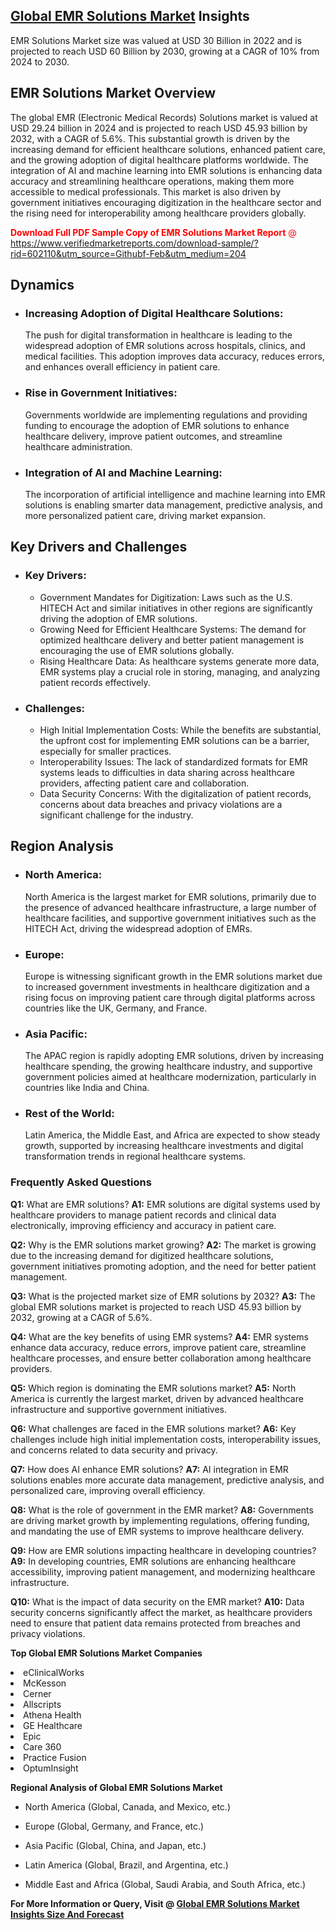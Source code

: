 <h2><a href="https://www.verifiedmarketreports.com/download-sample/?rid=602110&amp;utm_source=Githubf&amp;utm_medium=204" target="_blank">Global EMR Solutions Market</a> Insights</h2><p>EMR Solutions Market size was valued at USD 30 Billion in 2022 and is projected to reach USD 60 Billion by 2030, growing at a CAGR of 10% from 2024 to 2030.</p><p><h2>EMR Solutions Market Overview</h2> <p>The global EMR (Electronic Medical Records) Solutions market is valued at USD 29.24 billion in 2024 and is projected to reach USD 45.93 billion by 2032, with a CAGR of 5.6%. This substantial growth is driven by the increasing demand for efficient healthcare solutions, enhanced patient care, and the growing adoption of digital healthcare platforms worldwide. The integration of AI and machine learning into EMR solutions is enhancing data accuracy and streamlining healthcare operations, making them more accessible to medical professionals. This market is also driven by government initiatives encouraging digitization in the healthcare sector and the rising need for interoperability among healthcare providers globally.</p> <p><p><span class=""><span style="color: #ff0000;"><strong>Download Full PDF Sample Copy of EMR Solutions Market Report</strong> @ </span><a href="https://www.verifiedmarketreports.com/download-sample/?rid=602110&amp;utm_source=Githubf-Feb&amp;utm_medium=204" target="_blank">https://www.verifiedmarketreports.com/download-sample/?rid=602110&amp;utm_source=Githubf-Feb&amp;utm_medium=204</a></span></p></p> <h2>Dynamics</h2> <ul> <li><h3>Increasing Adoption of Digital Healthcare Solutions:</h3> The push for digital transformation in healthcare is leading to the widespread adoption of EMR solutions across hospitals, clinics, and medical facilities. This adoption improves data accuracy, reduces errors, and enhances overall efficiency in patient care.</li> <li><h3>Rise in Government Initiatives:</h3> Governments worldwide are implementing regulations and providing funding to encourage the adoption of EMR solutions to enhance healthcare delivery, improve patient outcomes, and streamline healthcare administration.</li> <li><h3>Integration of AI and Machine Learning:</h3> The incorporation of artificial intelligence and machine learning into EMR solutions is enabling smarter data management, predictive analysis, and more personalized patient care, driving market expansion.</li> </ul> <h2>Key Drivers and Challenges</h2> <ul> <li><h3>Key Drivers:</h3> <ul> <li>Government Mandates for Digitization: Laws such as the U.S. HITECH Act and similar initiatives in other regions are significantly driving the adoption of EMR solutions.</li> <li>Growing Need for Efficient Healthcare Systems: The demand for optimized healthcare delivery and better patient management is encouraging the use of EMR solutions globally.</li> <li>Rising Healthcare Data: As healthcare systems generate more data, EMR systems play a crucial role in storing, managing, and analyzing patient records effectively.</li> </ul> </li> <li><h3>Challenges:</h3> <ul> <li>High Initial Implementation Costs: While the benefits are substantial, the upfront cost for implementing EMR solutions can be a barrier, especially for smaller practices.</li> <li>Interoperability Issues: The lack of standardized formats for EMR systems leads to difficulties in data sharing across healthcare providers, affecting patient care and collaboration.</li> <li>Data Security Concerns: With the digitalization of patient records, concerns about data breaches and privacy violations are a significant challenge for the industry.</li> </ul> </li> </ul> <h2>Region Analysis</h2> <ul> <li><h3>North America:</h3> North America is the largest market for EMR solutions, primarily due to the presence of advanced healthcare infrastructure, a large number of healthcare facilities, and supportive government initiatives such as the HITECH Act, driving the widespread adoption of EMRs.</li> <li><h3>Europe:</h3> Europe is witnessing significant growth in the EMR solutions market due to increased government investments in healthcare digitization and a rising focus on improving patient care through digital platforms across countries like the UK, Germany, and France.</li> <li><h3>Asia Pacific:</h3> The APAC region is rapidly adopting EMR solutions, driven by increasing healthcare spending, the growing healthcare industry, and supportive government policies aimed at healthcare modernization, particularly in countries like India and China.</li> <li><h3>Rest of the World:</h3> Latin America, the Middle East, and Africa are expected to show steady growth, supported by increasing healthcare investments and digital transformation trends in regional healthcare systems.</li> </ul> <h3>Frequently Asked Questions</h3> <p><strong>Q1:</strong> What are EMR solutions? <strong>A1:</strong> EMR solutions are digital systems used by healthcare providers to manage patient records and clinical data electronically, improving efficiency and accuracy in patient care.</p> <p><strong>Q2:</strong> Why is the EMR solutions market growing? <strong>A2:</strong> The market is growing due to the increasing demand for digitized healthcare solutions, government initiatives promoting adoption, and the need for better patient management.</p> <p><strong>Q3:</strong> What is the projected market size of EMR solutions by 2032? <strong>A3:</strong> The global EMR solutions market is projected to reach USD 45.93 billion by 2032, growing at a CAGR of 5.6%.</p> <p><strong>Q4:</strong> What are the key benefits of using EMR systems? <strong>A4:</strong> EMR systems enhance data accuracy, reduce errors, improve patient care, streamline healthcare processes, and ensure better collaboration among healthcare providers.</p> <p><strong>Q5:</strong> Which region is dominating the EMR solutions market? <strong>A5:</strong> North America is currently the largest market, driven by advanced healthcare infrastructure and supportive government initiatives.</p> <p><strong>Q6:</strong> What challenges are faced in the EMR solutions market? <strong>A6:</strong> Key challenges include high initial implementation costs, interoperability issues, and concerns related to data security and privacy.</p> <p><strong>Q7:</strong> How does AI enhance EMR solutions? <strong>A7:</strong> AI integration in EMR solutions enables more accurate data management, predictive analysis, and personalized care, improving overall efficiency.</p> <p><strong>Q8:</strong> What is the role of government in the EMR market? <strong>A8:</strong> Governments are driving market growth by implementing regulations, offering funding, and mandating the use of EMR systems to improve healthcare delivery.</p> <p><strong>Q9:</strong> How are EMR solutions impacting healthcare in developing countries? <strong>A9:</strong> In developing countries, EMR solutions are enhancing healthcare accessibility, improving patient management, and modernizing healthcare infrastructure.</p> <p><strong>Q10:</strong> What is the impact of data security on the EMR market? <strong>A10:</strong> Data security concerns significantly affect the market, as healthcare providers need to ensure that patient data remains protected from breaches and privacy violations.</p> </p><p><strong>Top Global EMR Solutions Market Companies</strong></p><div data-test-id=""><p><li>eClinicalWorks</li><li> McKesson</li><li> Cerner</li><li> Allscripts</li><li> Athena Health</li><li> GE Healthcare</li><li> Epic</li><li> Care 360</li><li> Practice Fusion</li><li> OptumInsight</li></p><div><strong>Regional Analysis of&nbsp;Global EMR Solutions Market</strong></div><ul><li dir="ltr"><p dir="ltr">North America&nbsp;(Global, Canada, and Mexico, etc.)</p></li><li dir="ltr"><p dir="ltr">Europe (Global, Germany, and France, etc.)</p></li><li dir="ltr"><p dir="ltr">Asia Pacific&nbsp;(Global, China, and Japan, etc.)</p></li><li dir="ltr"><p dir="ltr">Latin America&nbsp;(Global, Brazil, and Argentina, etc.)</p></li><li dir="ltr">Middle East and Africa&nbsp;(Global, Saudi Arabia, and South Africa, etc.)</li></ul><p><strong>For More Information or Query, Visit @&nbsp;</strong><strong><a href="https://www.verifiedmarketreports.com/product/emr-solutions-market/?utm_source=Githubf&amp;utm_medium=204" target="_blank">Global EMR Solutions Market Insights Size And Forecast</a></strong></p></div>
